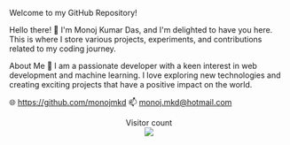 Welcome to my GitHub Repository!

Hello there! 👋 I'm Monoj Kumar Das, and I'm delighted to have you here. This is where I store various projects, experiments, and contributions related to my coding journey. 

About Me 👀
I am a passionate developer with a keen interest in web development and machine learning. I love exploring new technologies and creating exciting projects that have a positive impact on the world.

🌐 https://github.com/monojmkd
📫 monoj.mkd@hotmail.com


<p align="center"> 
  Visitor count<br>
  <img src="https://profile-counter.glitch.me/HeT-Delwadiya/count.svg" />
</p>
